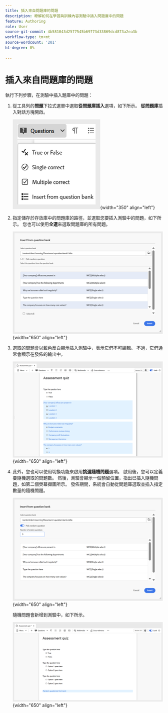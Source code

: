 ```yaml
---
title: 插入來自問題庫的問題
description: 瞭解如何在學習與訓練內容測驗中插入問題庫中的問題
feature: Authoring
role: User
source-git-commit: 4b581043d2577545b69773d33869dcd873a2ea3b
workflow-type: tm+mt
source-wordcount: '201'
ht-degree: 0%

---
```


# 插入來自問題庫的問題

執行下列步驟，在測驗中插入題庫中的問題：

1. 從工具列的&#x200B;**問題**&#x200B;下拉式選單中選取&#x200B;**從問題庫插入**&#x200B;選項，如下所示。 **從問題庫**&#x200B;插入對話方塊開啟。

   ![](assets/insert-from-question-bank.png){width="350" align="left"}

1. 指定儲存於存放庫中的問題庫的路徑，並選取您要插入測驗中的問題，如下所示。 您也可以使用&#x200B;**全選**&#x200B;來選取問題庫的所有問題。

   ![](assets/question-bank.png){width="650" align="left"}

1. 選取的問題會以藍色反白顯示插入測驗中，表示它們不可編輯。 不過，它們通常會顯示在發佈的輸出中。

   ![](assets/specific-questions.png){width="650" align="left"}

1. 此外，您也可以使用切換功能來啟用&#x200B;**挑選隨機問題**&#x200B;選項。 啟用後，您可以定義要隨機選取的問題數。 然後，測驗會顯示一個預留位置，指出已插入隨機問題，如第二個熒幕擷圖所示。 發佈期間，系統會自動從問題庫選取並插入指定數量的隨機問題。

   ![](assets/random-question-question-bank.png){width="650" align="left"}

   隨機問題會新增到測驗中，如下所示。

   ![](assets/inserted-question.png){width="650" align="left"}